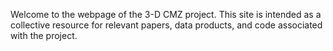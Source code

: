 Welcome to the webpage of the 3-D CMZ project. This site is intended as a collective resource for relevant papers, data products, and code associated with the project.
